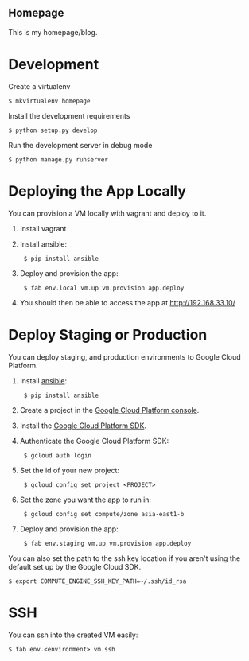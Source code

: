 Homepage
------------------

This is my homepage/blog.

# Development

Create a virtualenv

    $ mkvirtualenv homepage

Install the development requirements

    $ python setup.py develop

Run the development server in debug mode

    $ python manage.py runserver

# Deploying the App Locally

You can provision a VM locally with vagrant and deploy to it.

1. Install vagrant
1. Install ansible:

        $ pip install ansible

1. Deploy and provision the app:

        $ fab env.local vm.up vm.provision app.deploy

1. You should then be able to access the app at http://192.168.33.10/

# Deploy Staging or Production

You can deploy staging, and production environments to Google Cloud Platform.

1. Install [ansible](http://www.ansible.com/):

        $ pip install ansible

1. Create a project in the [Google Cloud Platform console](http://console.developers.google.com/).
1. Install the [Google Cloud Platform SDK](https://cloud.google.com/sdk/).
1. Authenticate the Google Cloud Platform SDK:

        $ gcloud auth login

1. Set the id of your new project:

        $ gcloud config set project <PROJECT>

1. Set the zone you want the app to run in:

        $ gcloud config set compute/zone asia-east1-b

1. Deploy and provision the app:

        $ fab env.staging vm.up vm.provision app.deploy

You can also set the path to the ssh key location if you aren't
using the default set up by the Google Cloud SDK.

    $ export COMPUTE_ENGINE_SSH_KEY_PATH=~/.ssh/id_rsa

# SSH

You can ssh into the created VM easily:

    $ fab env.<environment> vm.ssh
